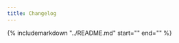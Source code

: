 ```yaml
---
title: Changelog
---
```


{%
   includemarkdown "../README.md"
   start="<!--changelog-start-->"
   end="<!--changelog-end-->"
%}

<script>
  // undo the scrollTop that the theme did on this page, as there are loads
  // of toc entries and it's disorientating.
  window.addEventListener('DOMContentLoaded', function() {
    $('.wy-nav-side').scrollTop(0)
  })
</script>
